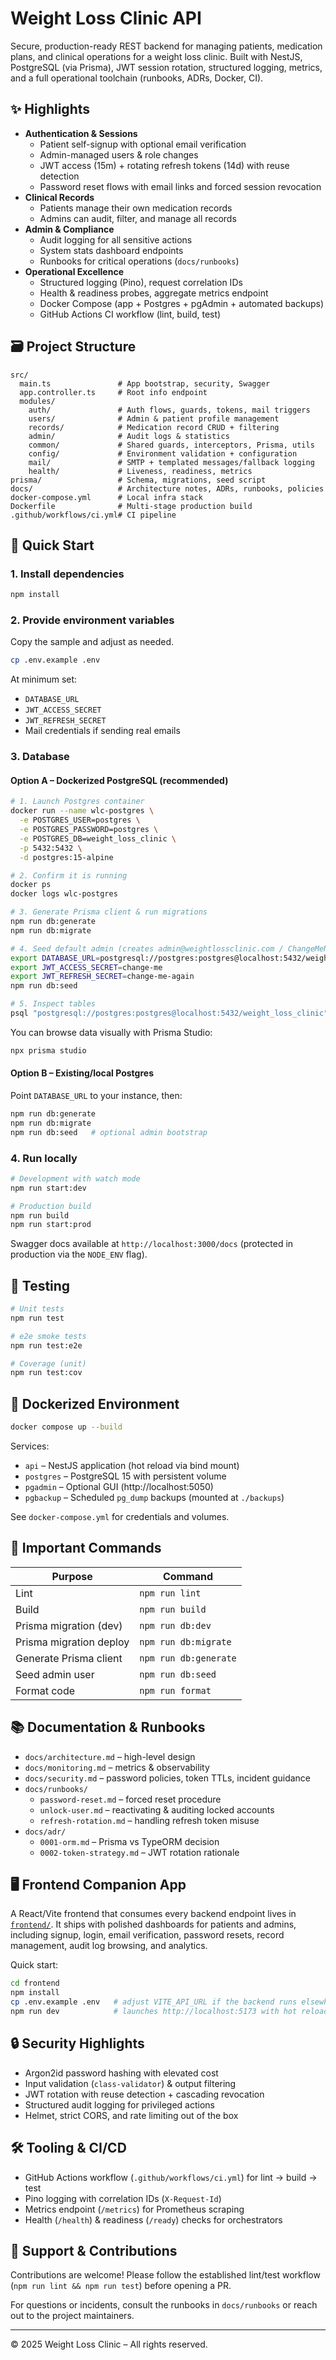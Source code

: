 # Weight Loss Clinic API

Secure, production-ready REST backend for managing patients, medication plans, and clinical operations for a weight loss clinic. Built with NestJS, PostgreSQL (via Prisma), JWT session rotation, structured logging, metrics, and a full operational toolchain (runbooks, ADRs, Docker, CI).

## ✨ Highlights

- **Authentication & Sessions**
  - Patient self-signup with optional email verification
  - Admin-managed users & role changes
  - JWT access (15m) + rotating refresh tokens (14d) with reuse detection
  - Password reset flows with email links and forced session revocation
- **Clinical Records**
  - Patients manage their own medication records
  - Admins can audit, filter, and manage all records
- **Admin & Compliance**
  - Audit logging for all sensitive actions
  - System stats dashboard endpoints
  - Runbooks for critical operations (`docs/runbooks`)
- **Operational Excellence**
  - Structured logging (Pino), request correlation IDs
  - Health & readiness probes, aggregate metrics endpoint
  - Docker Compose (app + Postgres + pgAdmin + automated backups)
  - GitHub Actions CI workflow (lint, build, test)

## 🗃️ Project Structure

```
src/
  main.ts               # App bootstrap, security, Swagger
  app.controller.ts     # Root info endpoint
  modules/
    auth/               # Auth flows, guards, tokens, mail triggers
    users/              # Admin & patient profile management
    records/            # Medication record CRUD + filtering
    admin/              # Audit logs & statistics
    common/             # Shared guards, interceptors, Prisma, utils
    config/             # Environment validation + configuration
    mail/               # SMTP + templated messages/fallback logging
    health/             # Liveness, readiness, metrics
prisma/                 # Schema, migrations, seed script
docs/                   # Architecture notes, ADRs, runbooks, policies
docker-compose.yml      # Local infra stack
Dockerfile              # Multi-stage production build
.github/workflows/ci.yml# CI pipeline
```

## 🚀 Quick Start

### 1. Install dependencies

```bash
npm install
```

### 2. Provide environment variables

Copy the sample and adjust as needed.

```bash
cp .env.example .env
```

At minimum set:

- `DATABASE_URL`
- `JWT_ACCESS_SECRET`
- `JWT_REFRESH_SECRET`
- Mail credentials if sending real emails

### 3. Database

#### Option A – Dockerized PostgreSQL (recommended)

```bash
# 1. Launch Postgres container
docker run --name wlc-postgres \
  -e POSTGRES_USER=postgres \
  -e POSTGRES_PASSWORD=postgres \
  -e POSTGRES_DB=weight_loss_clinic \
  -p 5432:5432 \
  -d postgres:15-alpine

# 2. Confirm it is running
docker ps
docker logs wlc-postgres

# 3. Generate Prisma client & run migrations
npm run db:generate
npm run db:migrate

# 4. Seed default admin (creates admin@weightlossclinic.com / ChangeMeNow!123)
export DATABASE_URL=postgresql://postgres:postgres@localhost:5432/weight_loss_clinic
export JWT_ACCESS_SECRET=change-me
export JWT_REFRESH_SECRET=change-me-again
npm run db:seed

# 5. Inspect tables
psql "postgresql://postgres:postgres@localhost:5432/weight_loss_clinic" -c "\dt"
```

You can browse data visually with Prisma Studio:

```bash
npx prisma studio
```

#### Option B – Existing/local Postgres

Point `DATABASE_URL` to your instance, then:

```bash
npm run db:generate
npm run db:migrate
npm run db:seed   # optional admin bootstrap
```

### 4. Run locally

```bash
# Development with watch mode
npm run start:dev

# Production build
npm run build
npm run start:prod
```

Swagger docs available at `http://localhost:3000/docs` (protected in production via the `NODE_ENV` flag).

## 🧪 Testing

```bash
# Unit tests
npm run test

# e2e smoke tests
npm run test:e2e

# Coverage (unit)
npm run test:cov
```

## 🐳 Dockerized Environment

```bash
docker compose up --build
```

Services:

- `api` – NestJS application (hot reload via bind mount)
- `postgres` – PostgreSQL 15 with persistent volume
- `pgadmin` – Optional GUI (http://localhost:5050)
- `pgbackup` – Scheduled `pg_dump` backups (mounted at `./backups`)

See `docker-compose.yml` for credentials and volumes.

## 🔑 Important Commands

| Purpose                  | Command                                      |
| ------------------------ | -------------------------------------------- |
| Lint                     | `npm run lint`                               |
| Build                    | `npm run build`                              |
| Prisma migration (dev)   | `npm run db:dev`                             |
| Prisma migration deploy  | `npm run db:migrate`                         |
| Generate Prisma client   | `npm run db:generate`                        |
| Seed admin user          | `npm run db:seed`                            |
| Format code              | `npm run format`                             |

## 📚 Documentation & Runbooks

- `docs/architecture.md` – high-level design
- `docs/monitoring.md` – metrics & observability
- `docs/security.md` – password policies, token TTLs, incident guidance
- `docs/runbooks/`
  - `password-reset.md` – forced reset procedure
  - `unlock-user.md` – reactivating & auditing locked accounts
  - `refresh-rotation.md` – handling refresh token misuse
- `docs/adr/`
  - `0001-orm.md` – Prisma vs TypeORM decision
  - `0002-token-strategy.md` – JWT rotation rationale

## 🖥️ Frontend Companion App

A React/Vite frontend that consumes every backend endpoint lives in [`frontend/`](frontend/README.md). It ships with polished dashboards for patients and admins, including signup, login, email verification, password resets, record management, audit log browsing, and analytics.

Quick start:

```bash
cd frontend
npm install
cp .env.example .env   # adjust VITE_API_URL if the backend runs elsewhere
npm run dev            # launches http://localhost:5173 with hot reload
```

## 🔒 Security Highlights

- Argon2id password hashing with elevated cost
- Input validation (`class-validator`) & output filtering
- JWT rotation with reuse detection + cascading revocation
- Structured audit logging for privileged actions
- Helmet, strict CORS, and rate limiting out of the box

## 🛠️ Tooling & CI/CD

- GitHub Actions workflow (`.github/workflows/ci.yml`) for lint → build → test
- Pino logging with correlation IDs (`X-Request-Id`)
- Metrics endpoint (`/metrics`) for Prometheus scraping
- Health (`/health`) & readiness (`/ready`) checks for orchestrators

## 🙋 Support & Contributions

Contributions are welcome! Please follow the established lint/test workflow (`npm run lint && npm run test`) before opening a PR.

For questions or incidents, consult the runbooks in `docs/runbooks` or reach out to the project maintainers.

---

© 2025 Weight Loss Clinic – All rights reserved.
